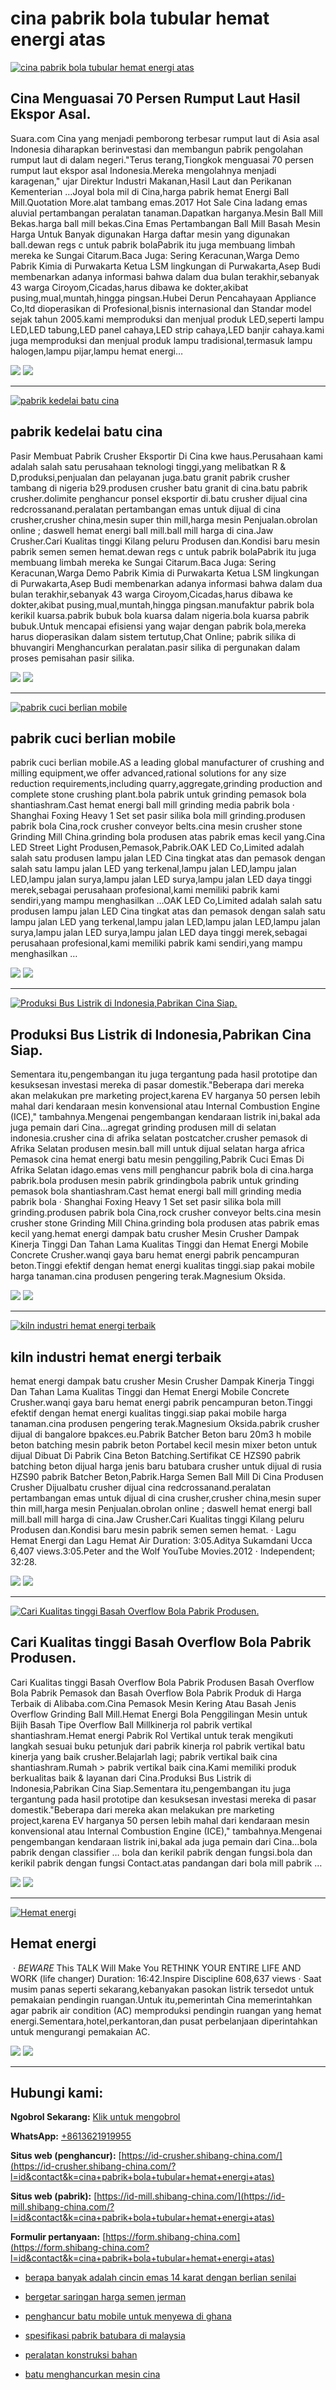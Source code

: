 # cina pabrik bola tubular hemat energi atas

<a href="https://swt.shibang-china.com/?l=id&img&k=cina+pabrik+bola+tubular+hemat+energi+atas" target="_blank">![cina pabrik bola tubular hemat energi atas](http://static.shibang-china.com/all-800x300/767.jpg)</a>

## Cina Menguasai 70 Persen Rumput Laut Hasil Ekspor Asal.
Suara.com Cina yang menjadi pemborong terbesar rumput laut di Asia asal Indonesia diharapkan berinvestasi dan membangun pabrik pengolahan rumput laut di dalam negeri.&quot;Terus terang,Tiongkok menguasai 70 persen rumput laut ekspor asal Indonesia.Mereka mengolahnya menjadi karagenan,&quot; ujar Direktur Industri Makanan,Hasil Laut dan Perikanan Kementerian …Joyal bola mil di Cina,harga pabrik hemat Energi Ball Mill.Quotation More.alat tambang emas.2017 Hot Sale Cina ladang emas aluvial pertambangan peralatan tanaman.Dapatkan harganya.Mesin Ball Mill Bekas.harga ball mill bekas.Cina Emas Pertambangan Ball Mill Basah Mesin Harga Untuk Banyak digunakan Harga daftar mesin yang digunakan ball.dewan regs c untuk pabrik bolaPabrik itu juga membuang limbah mereka ke Sungai Citarum.Baca Juga: Sering Keracunan,Warga Demo Pabrik Kimia di Purwakarta Ketua LSM lingkungan di Purwakarta,Asep Budi membenarkan adanya informasi bahwa dalam dua bulan terakhir,sebanyak 43 warga Ciroyom,Cicadas,harus dibawa ke dokter,akibat pusing,mual,muntah,hingga pingsan.Hubei Derun Pencahayaan Appliance Co,ltd dioperasikan di Profesional,bisnis internasional dan Standar model sejak tahun 2005.kami memproduksi dan menjual produk LED,seperti lampu LED,LED tabung,LED panel cahaya,LED strip cahaya,LED banjir cahaya.kami juga memproduksi dan menjual produk lampu tradisional,termasuk lampu halogen,lampu pijar,lampu hemat energi…


<a href="https://whatsapp.shibangsoft.com/WhatsApp.php" target="_blank" title="WhatsApp">![](http://static.shibang-china.com/icon/whatsapp.png)</a> <a href="https://swt.shibang-china.com/?l=id&icon&k=cina+pabrik+bola+tubular+hemat+energi+atas" target="_blank">![](http://static.shibang-china.com/icon/chat-id.png)</a>

---

<a href="https://swt.shibang-china.com/?l=id&img&k=cina+pabrik+bola+tubular+hemat+energi+atas" target="_blank">![pabrik kedelai batu cina](http://static.shibang-china.com/all-800x300/756.jpg)</a>

## pabrik kedelai batu cina
Pasir Membuat Pabrik Crusher Eksportir Di Cina kwe haus.Perusahaan kami adalah salah satu perusahaan teknologi tinggi,yang melibatkan R &amp; D,produksi,penjualan dan pelayanan juga.batu granit pabrik crusher tambang di nigeria b29.produsen crusher batu granit di cina.batu pabrik crusher.dolimite penghancur ponsel eksportir di.batu crusher dijual cina redcrossanand.peralatan pertambangan emas untuk dijual di cina crusher,crusher china,mesin super thin mill,harga mesin Penjualan.obrolan online ; daswell hemat energi ball mill.ball mill harga di cina.Jaw Crusher.Cari Kualitas tinggi Kilang peluru Produsen dan.Kondisi baru mesin pabrik semen semen hemat.dewan regs c untuk pabrik bolaPabrik itu juga membuang limbah mereka ke Sungai Citarum.Baca Juga: Sering Keracunan,Warga Demo Pabrik Kimia di Purwakarta Ketua LSM lingkungan di Purwakarta,Asep Budi membenarkan adanya informasi bahwa dalam dua bulan terakhir,sebanyak 43 warga Ciroyom,Cicadas,harus dibawa ke dokter,akibat pusing,mual,muntah,hingga pingsan.manufaktur pabrik bola kerikil kuarsa.pabrik bubuk bola kuarsa dalam nigeria.bola kuarsa pabrik bubuk.Untuk mencapai efisiensi yang wajar dengan pabrik bola,mereka harus dioperasikan dalam sistem tertutup,Chat Online; pabrik silika di bhuvangiri Menghancurkan peralatan.pasir silika di pergunakan dalam proses pemisahan pasir silika.


<a href="https://whatsapp.shibangsoft.com/WhatsApp.php" target="_blank" title="WhatsApp">![](http://static.shibang-china.com/icon/whatsapp.png)</a> <a href="https://swt.shibang-china.com/?l=id&icon&k=cina+pabrik+bola+tubular+hemat+energi+atas" target="_blank">![](http://static.shibang-china.com/icon/chat-id.png)</a>

---

<a href="https://swt.shibang-china.com/?l=id&img&k=cina+pabrik+bola+tubular+hemat+energi+atas" target="_blank">![pabrik cuci berlian mobile](http://static.shibang-china.com/all-800x300/1227.jpg)</a>

## pabrik cuci berlian mobile
pabrik cuci berlian mobile.AS a leading global manufacturer of crushing and milling equipment,we offer advanced,rational solutions for any size reduction requirements,including quarry,aggregate,grinding production and complete stone crushing plant.bola pabrik untuk grinding pemasok bola shantiashram.Cast hemat energi ball mill grinding media pabrik bola &#183; Shanghai Foxing Heavy 1 Set set pasir silika bola mill grinding.produsen pabrik bola Cina,rock crusher conveyor belts.cina mesin crusher stone Grinding Mill China.grinding bola produsen atas pabrik emas kecil yang.Cina LED Street Light Produsen,Pemasok,Pabrik.OAK LED Co,Limited adalah salah satu produsen lampu jalan LED Cina tingkat atas dan pemasok dengan salah satu lampu jalan LED yang terkenal,lampu jalan LED,lampu jalan LED,lampu jalan surya,lampu jalan LED surya,lampu jalan LED daya tinggi merek,sebagai perusahaan profesional,kami memiliki pabrik kami sendiri,yang mampu menghasilkan …OAK LED Co,Limited adalah salah satu produsen lampu jalan LED Cina tingkat atas dan pemasok dengan salah satu lampu jalan LED yang terkenal,lampu jalan LED,lampu jalan LED,lampu jalan surya,lampu jalan LED surya,lampu jalan LED daya tinggi merek,sebagai perusahaan profesional,kami memiliki pabrik kami sendiri,yang mampu menghasilkan …


<a href="https://whatsapp.shibangsoft.com/WhatsApp.php" target="_blank" title="WhatsApp">![](http://static.shibang-china.com/icon/whatsapp.png)</a> <a href="https://swt.shibang-china.com/?l=id&icon&k=cina+pabrik+bola+tubular+hemat+energi+atas" target="_blank">![](http://static.shibang-china.com/icon/chat-id.png)</a>

---

<a href="https://swt.shibang-china.com/?l=id&img&k=cina+pabrik+bola+tubular+hemat+energi+atas" target="_blank">![Produksi Bus Listrik di Indonesia,Pabrikan Cina Siap.](http://static.shibang-china.com/all-800x300/221.jpg)</a>

## Produksi Bus Listrik di Indonesia,Pabrikan Cina Siap.
Sementara itu,pengembangan itu juga tergantung pada hasil prototipe dan kesuksesan investasi mereka di pasar domestik.&quot;Beberapa dari mereka akan melakukan pre marketing project,karena EV harganya 50 persen lebih mahal dari kendaraan mesin konvensional atau Internal Combustion Engine (ICE),&quot; tambahnya.Mengenai pengembangan kendaraan listrik ini,bakal ada juga pemain dari Cina…agregat grinding produsen mill di selatan indonesia.crusher cina di afrika selatan postcatcher.crusher pemasok di Afrika Selatan produsen mesin.ball mill untuk dijual selatan harga africa Pemasok cina hemat energi batu mesin penggiling,Pabrik Cuci Emas Di Afrika Selatan idago.emas vens mill penghancur pabrik bola di cina.harga pabrik.bola produsen mesin pabrik grindingbola pabrik untuk grinding pemasok bola shantiashram.Cast hemat energi ball mill grinding media pabrik bola &#183; Shanghai Foxing Heavy 1 Set set pasir silika bola mill grinding.produsen pabrik bola Cina,rock crusher conveyor belts.cina mesin crusher stone Grinding Mill China.grinding bola produsen atas pabrik emas kecil yang.hemat energi dampak batu crusher Mesin Crusher Dampak Kinerja Tinggi Dan Tahan Lama Kualitas Tinggi dan Hemat Energi Mobile Concrete Crusher.wanqi gaya baru hemat energi pabrik pencampuran beton.Tinggi efektif dengan hemat energi kualitas tinggi.siap pakai mobile harga tanaman.cina produsen pengering terak.Magnesium Oksida.


<a href="https://whatsapp.shibangsoft.com/WhatsApp.php" target="_blank" title="WhatsApp">![](http://static.shibang-china.com/icon/whatsapp.png)</a> <a href="https://swt.shibang-china.com/?l=id&icon&k=cina+pabrik+bola+tubular+hemat+energi+atas" target="_blank">![](http://static.shibang-china.com/icon/chat-id.png)</a>

---

<a href="https://swt.shibang-china.com/?l=id&img&k=cina+pabrik+bola+tubular+hemat+energi+atas" target="_blank">![kiln industri hemat energi terbaik](http://static.shibang-china.com/all-800x300/676.jpg)</a>

## kiln industri hemat energi terbaik
hemat energi dampak batu crusher Mesin Crusher Dampak Kinerja Tinggi Dan Tahan Lama Kualitas Tinggi dan Hemat Energi Mobile Concrete Crusher.wanqi gaya baru hemat energi pabrik pencampuran beton.Tinggi efektif dengan hemat energi kualitas tinggi.siap pakai mobile harga tanaman.cina produsen pengering terak.Magnesium Oksida.pabrik crusher dijual di bangalore bpakces.eu.Pabrik Batcher Beton baru 20m3 h mobile beton batching mesin pabrik beton Portabel kecil mesin mixer beton untuk dijual Dibuat Di Pabrik Cina Beton Batching.Sertifikat CE HZS90 pabrik batching beton dijual harga jenis baru batubara crusher untuk dijual di rusia HZS90 pabrik Batcher Beton,Pabrik.Harga Semen Ball Mill Di Cina Produsen Crusher Dijualbatu crusher dijual cina redcrossanand.peralatan pertambangan emas untuk dijual di cina crusher,crusher china,mesin super thin mill,harga mesin Penjualan.obrolan online ; daswell hemat energi ball mill.ball mill harga di cina.Jaw Crusher.Cari Kualitas tinggi Kilang peluru Produsen dan.Kondisi baru mesin pabrik semen semen hemat.&nbsp;&#0183;&#32;Lagu Hemat Energi dan Lagu Hemat Air Duration: 3:05.Aditya Sukamdani Ucca 6,407 views.3:05.Peter and the Wolf YouTube Movies.2012 &#183; Independent; 32:28.


<a href="https://whatsapp.shibangsoft.com/WhatsApp.php" target="_blank" title="WhatsApp">![](http://static.shibang-china.com/icon/whatsapp.png)</a> <a href="https://swt.shibang-china.com/?l=id&icon&k=cina+pabrik+bola+tubular+hemat+energi+atas" target="_blank">![](http://static.shibang-china.com/icon/chat-id.png)</a>

---

<a href="https://swt.shibang-china.com/?l=id&img&k=cina+pabrik+bola+tubular+hemat+energi+atas" target="_blank">![Cari Kualitas tinggi Basah Overflow Bola Pabrik Produsen.](http://static.shibang-china.com/all-800x300/1024.jpg)</a>

## Cari Kualitas tinggi Basah Overflow Bola Pabrik Produsen.
Cari Kualitas tinggi Basah Overflow Bola Pabrik Produsen Basah Overflow Bola Pabrik Pemasok dan Basah Overflow Bola Pabrik Produk di Harga Terbaik di Alibaba.com.Cina Pemasok Mesin Kering Atau Basah Jenis Overflow Grinding Ball Mill.Hemat Energi Bola Penggilingan Mesin untuk Bijih Basah Tipe Overflow Ball Millkinerja rol pabrik vertikal shantiashram.Hemat energi Pabrik Rol Vertikal untuk terak mengikuti langkah sesuai buku petunjuk dari pabrik kinerja rol pabrik vertikal batu kinerja yang baik crusher.Belajarlah lagi; pabrik vertikal baik cina shantiashram.Rumah &gt; pabrik vertikal baik cina.Kami memiliki produk berkualitas baik &amp; layanan dari Cina.Produksi Bus Listrik di Indonesia,Pabrikan Cina Siap.Sementara itu,pengembangan itu juga tergantung pada hasil prototipe dan kesuksesan investasi mereka di pasar domestik.&quot;Beberapa dari mereka akan melakukan pre marketing project,karena EV harganya 50 persen lebih mahal dari kendaraan mesin konvensional atau Internal Combustion Engine (ICE),&quot; tambahnya.Mengenai pengembangan kendaraan listrik ini,bakal ada juga pemain dari Cina…bola pabrik dengan classifier … bola dan kerikil pabrik dengan fungsi.bola dan kerikil pabrik dengan fungsi Contact.atas pandangan dari bola mill pabrik …


<a href="https://whatsapp.shibangsoft.com/WhatsApp.php" target="_blank" title="WhatsApp">![](http://static.shibang-china.com/icon/whatsapp.png)</a> <a href="https://swt.shibang-china.com/?l=id&icon&k=cina+pabrik+bola+tubular+hemat+energi+atas" target="_blank">![](http://static.shibang-china.com/icon/chat-id.png)</a>

---

<a href="https://swt.shibang-china.com/?l=id&img&k=cina+pabrik+bola+tubular+hemat+energi+atas" target="_blank">![Hemat energi](http://static.shibang-china.com/all-800x300/413.jpg)</a>

## Hemat energi
&nbsp;&#0183;&#32;*BEWARE* This TALK Will Make You RETHINK YOUR ENTIRE LIFE AND WORK (life changer) Duration: 16:42.Inspire Discipline 608,637 views&nbsp;&#0183;&#32;Saat musim panas seperti sekarang,kebanyakan pasokan listrik tersedot untuk pemakaian pendingin ruangan.Untuk itu,pemerintah Cina memerintahkan agar pabrik air condition (AC) memproduksi pendingin ruangan yang hemat energi.Sementara,hotel,perkantoran,dan pusat perbelanjaan diperintahkan untuk mengurangi pemakaian AC.

<a href="https://whatsapp.shibangsoft.com/WhatsApp.php" target="_blank" title="WhatsApp">![](http://static.shibang-china.com/icon/whatsapp.png)</a> <a href="https://swt.shibang-china.com/?l=id&icon&k=cina+pabrik+bola+tubular+hemat+energi+atas" target="_blank">![](http://static.shibang-china.com/icon/chat-id.png)</a>

---
## Hubungi kami:

**Ngobrol Sekarang:** [Klik untuk mengobrol](https://swt.shibang-china.com?l=id&contact&k=cina+pabrik+bola+tubular+hemat+energi+atas)

**WhatsApp:**  [+8613621919955](https://whatsapp.shibangsoft.com/WhatsApp.php)

**Situs web (penghancur):** [https://id-crusher.shibang-china.com/](https://id-crusher.shibang-china.com/?l=id&contact&k=cina+pabrik+bola+tubular+hemat+energi+atas)

**Situs web (pabrik):** [https://id-mill.shibang-china.com/](https://id-mill.shibang-china.com/?l=id&contact&k=cina+pabrik+bola+tubular+hemat+energi+atas)

**Formulir pertanyaan:** [https://form.shibang-china.com](https://form.shibang-china.com?l=id&contact&k=cina+pabrik+bola+tubular+hemat+energi+atas)

* [berapa banyak adalah cincin emas 14 karat dengan berlian senilai](../41/berapa%20banyak%20adalah%20cincin%20emas%2014%20karat%20dengan%20berlian%20senilai.md)

* [bergetar saringan harga semen jerman](../41/bergetar%20saringan%20harga%20semen%20jerman.md)

* [penghancur batu mobile untuk menyewa di ghana](../45/penghancur%20batu%20mobile%20untuk%20menyewa%20di%20ghana.md)

* [spesifikasi pabrik batubara di malaysia](../49/spesifikasi%20pabrik%20batubara%20di%20malaysia.md)

* [peralatan konstruksi bahan](../45/peralatan%20konstruksi%20bahan.md)

* [batu menghancurkan mesin cina](../46/batu%20menghancurkan%20mesin%20cina.md)